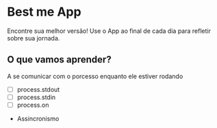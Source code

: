 # Best me App

Encontre sua melhor versão!
Use o App ao final de cada dia para refletir sobre sua jornada.

## O que vamos aprender?

A se comunicar com o porcesso enquanto ele estiver rodando

- [ ] process.stdout
- [ ] process.stdin
- [ ] process.on

* Assincronismo